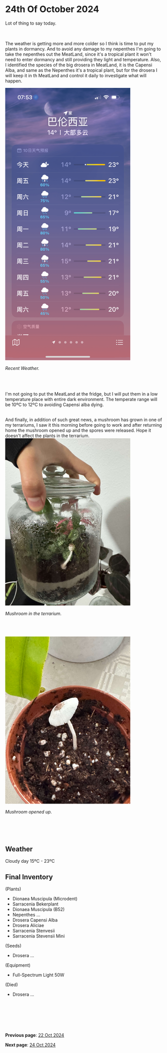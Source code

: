 # 24th Of October 2024

Lot of thing to say today.

<br><br>
The weather is getting more and more colder so I think is time to put my plants in dormancy. And to avoid any damage to my nepenthes I'm going to take the nepenthes out the MeatLand, since it's a tropical plant it won't need to enter dormancy and still providing they light and temperature. Also, I identified the species of the big drosera in MeatLand, it is the Capensi Alba, and same as the Nepenthes it's a tropical plant, but for the drosera I will keep it in th MeatLand and control it daily to investigate what will happen. 

<img src="../../docs/resource/img/20241024/24102024_1.png" alt="Recent Weather" width="400">

*Recent Weather.*
<br><br><br><br>

I'm not going to put the MeatLand at the fridge, but I will put them in a low temperature place with entire dark environment. The temperate range will be 10ºC to 12ºC to avoiding Capensi alba dying.

<br>
And finally, in addition of such great news, a mushroom has grown in one of my terrariums, I saw it this morning before going to work and after returning home the mushroom opened up and the spores were released. Hope it doesn't affect the plants in the terrarium.

<img src="../../docs/resource/img/20241024/24102024_2.jpeg" alt="Mushroom in the terrarium" width="400">

*Mushroom in the terrarium.*
<br><br><br><br>

<img src="../../docs/resource/img/20241024/24102024_3.jpeg" alt="Mushroom opened up" width="400">

*Mushroom opened up.*
<br><br><br><br>
<br>

## Weather

Cloudy day 15ºC - 23ºC


## Final Inventory

(Plants)
- Dionaea Muscipula (Microdent)
- Sarracenia Bekerplant
- Dionaea Muscipula (B52)
- Nepenthes ...
- Drosera Capensi Alba
- Drosera Aliciae
- Sarracenia Stenvesii
- Sarracenia Stevensii Mini

(Seeds)
- Drosera ...

(Equipment)
- Full-Spectrum Light 50W

(Died)
- Drosera ...

<br>
<br>
<br>
<br>
<br>

**Previous page**: <a href="./22_oct_2024">22 Oct 2024</a>

**Next page**: <a href="./24_oct_2024">24 Oct 2024</a>
<br>
<br>
<br>
<br>
<br>
<br>